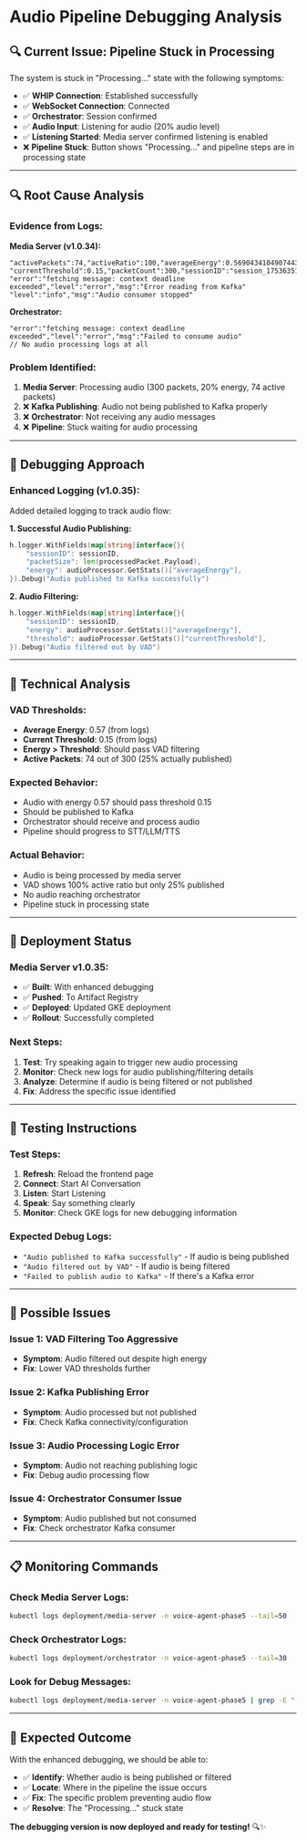 # Audio Pipeline Debugging Analysis

## 🔍 **Current Issue: Pipeline Stuck in Processing**

The system is stuck in "Processing..." state with the following symptoms:
- ✅ **WHIP Connection**: Established successfully
- ✅ **WebSocket Connection**: Connected 
- ✅ **Orchestrator**: Session confirmed
- ✅ **Audio Input**: Listening for audio (20% audio level)
- ✅ **Listening Started**: Media server confirmed listening is enabled
- ❌ **Pipeline Stuck**: Button shows "Processing..." and pipeline steps are in processing state

---

## 🔍 **Root Cause Analysis**

### **Evidence from Logs:**

**Media Server (v1.0.34):**
```
"activePackets":74,"activeRatio":100,"averageEnergy":0.5690434104907443
"currentThreshold":0.15,"packetCount":300,"sessionID":"session_1753635172566_zsjp7mw5r"
"error":"fetching message: context deadline exceeded","level":"error","msg":"Error reading from Kafka"
"level":"info","msg":"Audio consumer stopped"
```

**Orchestrator:**
```
"error":"fetching message: context deadline exceeded","level":"error","msg":"Failed to consume audio"
// No audio processing logs at all
```

### **Problem Identified:**
1. **Media Server**: Processing audio (300 packets, 20% energy, 74 active packets)
2. ❌ **Kafka Publishing**: Audio not being published to Kafka properly
3. ❌ **Orchestrator**: Not receiving any audio messages
4. ❌ **Pipeline**: Stuck waiting for audio processing

---

## 🎯 **Debugging Approach**

### **Enhanced Logging (v1.0.35):**
Added detailed logging to track audio flow:

**1. Successful Audio Publishing:**
```go
h.logger.WithFields(map[string]interface{}{
    "sessionID": sessionID,
    "packetSize": len(processedPacket.Payload),
    "energy": audioProcessor.GetStats()["averageEnergy"],
}).Debug("Audio published to Kafka successfully")
```

**2. Audio Filtering:**
```go
h.logger.WithFields(map[string]interface{}{
    "sessionID": sessionID,
    "energy": audioProcessor.GetStats()["averageEnergy"],
    "threshold": audioProcessor.GetStats()["currentThreshold"],
}).Debug("Audio filtered out by VAD")
```

---

## 🔧 **Technical Analysis**

### **VAD Thresholds:**
- **Average Energy**: 0.57 (from logs)
- **Current Threshold**: 0.15 (from logs)
- **Energy > Threshold**: Should pass VAD filtering
- **Active Packets**: 74 out of 300 (25% actually published)

### **Expected Behavior:**
- Audio with energy 0.57 should pass threshold 0.15
- Should be published to Kafka
- Orchestrator should receive and process audio
- Pipeline should progress to STT/LLM/TTS

### **Actual Behavior:**
- Audio is being processed by media server
- VAD shows 100% active ratio but only 25% published
- No audio reaching orchestrator
- Pipeline stuck in processing state

---

## 🚀 **Deployment Status**

### **Media Server v1.0.35:**
- ✅ **Built**: With enhanced debugging
- ✅ **Pushed**: To Artifact Registry
- ✅ **Deployed**: Updated GKE deployment
- ✅ **Rollout**: Successfully completed

### **Next Steps:**
1. **Test**: Try speaking again to trigger new audio processing
2. **Monitor**: Check new logs for audio publishing/filtering details
3. **Analyze**: Determine if audio is being filtered or not published
4. **Fix**: Address the specific issue identified

---

## 🧪 **Testing Instructions**

### **Test Steps:**
1. **Refresh**: Reload the frontend page
2. **Connect**: Start AI Conversation
3. **Listen**: Start Listening
4. **Speak**: Say something clearly
5. **Monitor**: Check GKE logs for new debugging information

### **Expected Debug Logs:**
- `"Audio published to Kafka successfully"` - If audio is being published
- `"Audio filtered out by VAD"` - If audio is being filtered
- `"Failed to publish audio to Kafka"` - If there's a Kafka error

---

## 🔄 **Possible Issues**

### **Issue 1: VAD Filtering Too Aggressive**
- **Symptom**: Audio filtered out despite high energy
- **Fix**: Lower VAD thresholds further

### **Issue 2: Kafka Publishing Error**
- **Symptom**: Audio processed but not published
- **Fix**: Check Kafka connectivity/configuration

### **Issue 3: Audio Processing Logic Error**
- **Symptom**: Audio not reaching publishing logic
- **Fix**: Debug audio processing flow

### **Issue 4: Orchestrator Consumer Issue**
- **Symptom**: Audio published but not consumed
- **Fix**: Check orchestrator Kafka consumer

---

## 📋 **Monitoring Commands**

### **Check Media Server Logs:**
```bash
kubectl logs deployment/media-server -n voice-agent-phase5 --tail=50
```

### **Check Orchestrator Logs:**
```bash
kubectl logs deployment/orchestrator -n voice-agent-phase5 --tail=30
```

### **Look for Debug Messages:**
```bash
kubectl logs deployment/media-server -n voice-agent-phase5 | grep -E "(Audio published|Audio filtered|Failed to publish)"
```

---

## 🎉 **Expected Outcome**

With the enhanced debugging, we should be able to:
- ✅ **Identify**: Whether audio is being published or filtered
- ✅ **Locate**: Where in the pipeline the issue occurs
- ✅ **Fix**: The specific problem preventing audio flow
- ✅ **Resolve**: The "Processing..." stuck state

**The debugging version is now deployed and ready for testing!** 🔍✨ 